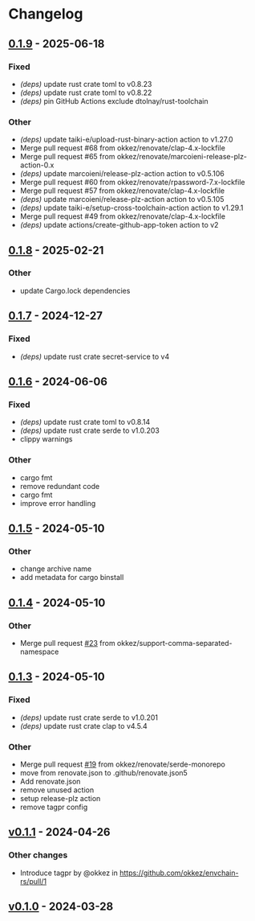 # Changelog

## [0.1.9](https://github.com/okkez/envchain-rs/compare/v0.1.8...v0.1.9) - 2025-06-18

### Fixed

- *(deps)* update rust crate toml to v0.8.23
- *(deps)* update rust crate toml to v0.8.22
- *(deps)* pin GitHub Actions exclude dtolnay/rust-toolchain

### Other

- *(deps)* update taiki-e/upload-rust-binary-action action to v1.27.0
- Merge pull request #68 from okkez/renovate/clap-4.x-lockfile
- Merge pull request #65 from okkez/renovate/marcoieni-release-plz-action-0.x
- *(deps)* update marcoieni/release-plz-action action to v0.5.106
- Merge pull request #60 from okkez/renovate/rpassword-7.x-lockfile
- Merge pull request #57 from okkez/renovate/clap-4.x-lockfile
- *(deps)* update marcoieni/release-plz-action action to v0.5.105
- *(deps)* update taiki-e/setup-cross-toolchain-action action to v1.29.1
- Merge pull request #49 from okkez/renovate/clap-4.x-lockfile
- *(deps)* update actions/create-github-app-token action to v2

## [0.1.8](https://github.com/okkez/envchain-rs/compare/v0.1.7...v0.1.8) - 2025-02-21

### Other

- update Cargo.lock dependencies

## [0.1.7](https://github.com/okkez/envchain-rs/compare/v0.1.6...v0.1.7) - 2024-12-27

### Fixed

- *(deps)* update rust crate secret-service to v4

## [0.1.6](https://github.com/okkez/envchain-rs/compare/v0.1.5...v0.1.6) - 2024-06-06

### Fixed
- *(deps)* update rust crate toml to v0.8.14
- *(deps)* update rust crate serde to v1.0.203
- clippy warnings

### Other
- cargo fmt
- remove redundant code
- cargo fmt
- improve error handling

## [0.1.5](https://github.com/okkez/envchain-rs/compare/v0.1.4...v0.1.5) - 2024-05-10

### Other
- change archive name
- add metadata for cargo binstall

## [0.1.4](https://github.com/okkez/envchain-rs/compare/v0.1.3...v0.1.4) - 2024-05-10

### Other
- Merge pull request [#23](https://github.com/okkez/envchain-rs/pull/23) from okkez/support-comma-separated-namespace

## [0.1.3](https://github.com/okkez/envchain-rs/compare/v0.1.2...v0.1.3) - 2024-05-10

### Fixed
- *(deps)* update rust crate serde to v1.0.201
- *(deps)* update rust crate clap to v4.5.4

### Other
- Merge pull request [#19](https://github.com/okkez/envchain-rs/pull/19) from okkez/renovate/serde-monorepo
- move from renovate.json to .github/renovate.json5
- Add renovate.json
- remove unused action
- setup release-plz action
- remove tagpr config

## [v0.1.1](https://github.com/okkez/envchain-rs/compare/v0.1.0...v0.1.1) - 2024-04-26
### Other changes
- Introduce tagpr by @okkez in https://github.com/okkez/envchain-rs/pull/1

## [v0.1.0](https://github.com/okkez/envchain-rs/commits/v0.1.0) - 2024-03-28

